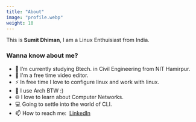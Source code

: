 ```yaml
---
title: "About"
image: "profile.webp"
weight: 10
---
```


This is **Sumit Dhiman**, I am a Linux Enthuisiast from India.

### Wanna know about me?

- 🔭 I’m currently studying Btech. in Civil Engineering from NIT Hamirpur.
- 🌱 I'm a free time video editor.
- ⚡ In free time I love to configure linux and work with linux.
- 🌱 I use Arch BTW :)
- 🌐 I love to learn about Computer Networks.
- 💻 Going to settle into the world of CLI.
- 📫 How to reach me: &nbsp;[LinkedIn](https://www.linkedin.com/in/sumit-dhiman-20bce091/)
